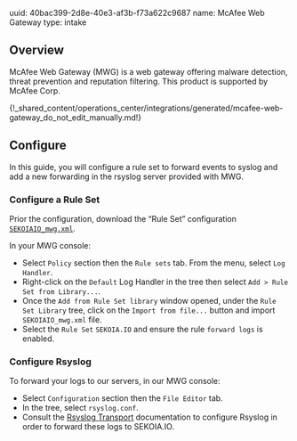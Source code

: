 uuid: 40bac399-2d8e-40e3-af3b-f73a622c9687
name: McAfee Web Gateway
type: intake

## Overview
McAfee Web Gateway (MWG) is a web gateway offering malware detection, threat prevention and reputation filtering.
This product is supported by McAfee Corp.

{!_shared_content/operations_center/integrations/generated/mcafee-web-gateway_do_not_edit_manually.md!}

## Configure

In this guide, you will configure a rule set to forward events to syslog and add a new forwarding in the rsyslog server provided with MWG.

### Configure a Rule Set

Prior the configuration, download the “Rule Set” configuration [`SEKOIAIO_mwg.xml`](/assets/operation_center/integration_catalog/network/mcafee_web_gateway/SEKOIAIO_mwg.xml).


In your MWG console:

- Select `Policy` section then the `Rule sets` tab. From the menu, select `Log Handler`.
- Right-click on the `Default` Log Handler in the tree then select `Add > Rule Set from Library...`.
- Once the `Add from Rule Set library` window opened, under the `Rule Set Library` tree, click on the `Import from file...` button and import `SEKOIAIO_mwg.xml` file.
- Select the `Rule Set` `SEKOIA.IO` and ensure the rule `forward logs` is enabled.


### Configure Rsyslog

To forward your logs to our servers, in our MWG console:

- Select `Configuration` section then the `File Editor` tab.
- In the tree, select `rsyslog.conf`.
- Consult the [Rsyslog Transport](../../../ingestion_methods/rsyslog/) documentation to configure Rsyslog in order to forward these logs to SEKOIA.IO.

